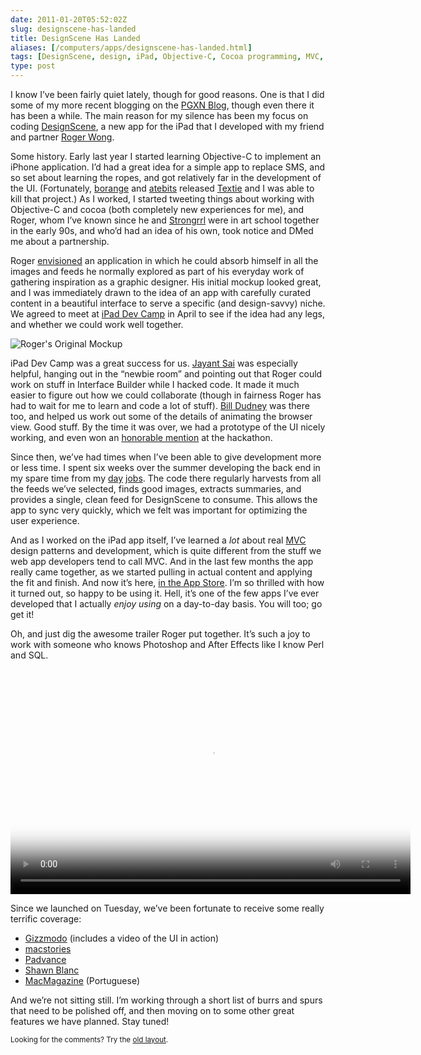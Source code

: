 ```yaml
--- 
date: 2011-01-20T05:52:02Z
slug: designscene-has-landed
title: DesignScene Has Landed
aliases: [/computers/apps/designscene-has-landed.html]
tags: [DesignScene, design, iPad, Objective-C, Cocoa programming, MVC, Roger Wong]
type: post
---
```


<p>I know I’ve been fairly quiet lately, though for good reasons. One is that I did some of my more recent blogging on the <a href="http://blog.pgxn.org/">PGXN Blog</a>, though even there it has been a while. The main reason for my silence has been my focus on coding <a href="http://www.designsceneapp.com/">DesignScene</a>, a new app for the iPad that I developed with my friend and partner <a href="http://lunarboy.com/">Roger Wong</a>.</p>

<p>Some history. Early last year I started learning Objective-C to implement an iPhone application. I’d had a great idea for a simple app to replace SMS, and so set about learning the ropes, and got relatively far in the development of the UI. (Fortunately, <a href="https://twitter.com/borange">borange</a> and <a href="https://twitter.com/atebits">atebits</a> released <a href="http://itun.es/iFV4J8">Textie</a> and I was able to kill that project.) As I worked, I started tweeting things about working with Objective-C and cocoa (both completely new experiences for me), and Roger, whom I’ve known since he and <a href="http://www.strongrrl.com/">Strongrrl</a> were in art school together in the early 90s, and who’d had an idea of his own, took notice and DMed me about a partnership.</p>

<p>Roger <a href="http://www.lunarboy.com/blog/post/introducing-designscene-app-for-ipad/">envisioned</a> an application in which he could absorb himself in all the images and feeds he normally explored as part of his everyday work of gathering inspiration as a graphic designer. His initial mockup looked great, and I was immediately drawn to the idea of an app with carefully curated content in a beautiful interface to serve a specific (and design-savvy) niche. We agreed to meet at <a href="http://www.iosdevcamp.org/">iPad Dev Camp</a> in April to see if the idea had any legs, and whether we could work well together.</p>

<img src="https://lunarboy.com/wp-content/uploads/2011/01/ds_early_comp.jpg" alt="Roger's Original Mockup" class="right" />

<p>iPad Dev Camp was a great success for us. <a href="https://twitter.com/j6y6nt">Jayant Sai</a> was especially helpful, hanging out in the “newbie room” and pointing out that Roger could work on stuff in Interface Builder while I hacked code. It made it much easier to figure out how we could collaborate (though in fairness Roger has had to wait for me to learn and code a lot of stuff). <a href="http://bill.dudney.net/roller/objc/">Bill Dudney</a> was there too, and helped us work out some of the details of animating the browser view. Good stuff. By the time it was over, we had a prototype of the UI nicely working, and even won an <a href="http://www.iosdevcamp.org/2010/04/18/quick-list-of-hackathon-winners/">honorable mention</a> at the hackathon.</p>

<p>Since then, we’ve had times when I’ve been able to give development more or less time. I spent six weeks over the summer developing the back end in my spare time from my <a href="http://www.kineticode.com/">day</a> <a href="http://www.pgexperts.com/">jobs</a>. The code there regularly harvests from all the feeds we’ve selected, finds good images, extracts summaries, and provides a single, clean feed for DesignScene to consume. This allows the app to sync very quickly, which we felt was important for optimizing the user experience.</p>

<p>And as I worked on the iPad app itself, I’ve learned a <em>lot</em> about real <a href="https://en.wikipedia.org/wiki/Model%E2%80%93View%E2%80%93Controller" title="Wikipedia: “Model-View-Controller”">MVC</a> design patterns and development, which is quite different from the stuff we web app developers tend to call MVC. And in the last few months the app really came together, as we started pulling in actual content and applying the fit and finish. And now it’s here, <a href="http://bit.ly/eIsh3J">in the App Store</a>. I’m so thrilled with how it turned out, so happy to be using it. Hell, it’s one of the few apps I’ve ever developed that I actually <em>enjoy using</em> on a day-to-day basis. You will too; go get it!</p>

<p>Oh, and just dig the awesome trailer Roger put together. It’s such a joy to work with someone who knows Photoshop and After Effects like I know Perl and SQL.</p>

<video width="640" height="360" poster="https://raw.githubusercontent.com/lunar-theory/designsceneapp.com/c199ec3d40a11a4a559d31df4a1e995ee1220b8d/res/ds_video_poster.jpg" controls>
	<source src="http://media.lunar-theory.com/DesignScene/DesignScene_Trailer_v2_640x360.mp4"  type="video/mp4" />
	<source src="http://media.lunar-theory.com/DesignScene/DesignScene_Trailer_v2_640x360.webm"  type="video/webm" />
	<source src="http://media.lunar-theory.com/DesignScene/DesignScene_Trailer_v2_640x360.ogv"  type="video/ogg" />
	<object width="640" height="385"><param name="movie" value="https://www.youtube.com/v/ya99agbX0yk?fs=1&amp;hl=en_US&amp;rel=0&amp;hd=1"></param><param name="allowFullScreen" value="true"></param><param name="allowscriptaccess" value="always"></param><embed src="https://www.youtube.com/v/ya99agbX0yk?fs=1&amp;hl=en_US&amp;rel=0&amp;hd=1" type="application/x-shockwave-flash" allowscriptaccess="always" allowfullscreen="true" width="640" height="385"></embed></object>
</video>

<p>Since we launched on Tuesday, we’ve been fortunate to receive some really terrific coverage:</p>

<ul>
<li><a href="http://gizmo.do/gLfLhl" title="DesignScene for iPad Is the 21st Century Muse">Gizzmodo</a> (includes a video of the UI in action)</li>
<li><a href="http://www.macstories.net/?p=18633" title="DesignScene: An Inspiration Browser For Graphic Design">macstories</a></li>
<li><a href="http://www.padvance.com/story/new-app-a-day-designscene" title="New App a Day: DesignScene">Padvance</a></li>
<li><a href="http://shawnblanc.net/2011/01/designscene/" title="DesignScene">Shawn Blanc</a></li>
<li><a href="http://macmagazine.com.br/?p=125141" title="Precisando de inspiração? Você pode encontrá-la no seu iPad, com o DesignScene">MacMagazine</a> (Portuguese)</li>
</ul>

<p>And we’re not sitting still. I’m working through a short list of burrs and spurs that need to be polished off, and then moving on to some other great features we have planned. Stay tuned!</p>

<p class="past"><small>Looking for the comments? Try the <a rel="nofollow" href="//past.justatheory.com/computers/apps/designscene-has-landed.html">old layout</a>.</small></p>
